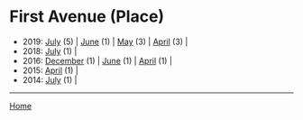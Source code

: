 # First Avenue (Place)

  * 2019: 
      [July](./first-avenue-place-2019-07.md) (5) | 
      [June](./first-avenue-place-2019-06.md) (1) | 
      [May](./first-avenue-place-2019-05.md) (3) | 
      [April](./first-avenue-place-2019-04.md) (3) | 
  * 2018: 
      [July](./first-avenue-place-2018-07.md) (1) | 
  * 2016: 
      [December](./first-avenue-place-2016-12.md) (1) | 
      [June](./first-avenue-place-2016-06.md) (1) | 
      [April](./first-avenue-place-2016-04.md) (1) | 
  * 2015: 
      [April](./first-avenue-place-2015-04.md) (1) | 
  * 2014: 
      [July](./first-avenue-place-2014-07.md) (1) | 

----

[Home](../)
